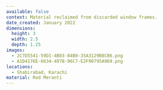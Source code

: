 ```yaml
---
available: false
context: Material reclaimed from discarded window frames.
date_created: January 2022
dimensions:
  height: 3
  width: 2.5
  depth: 1.25
images:
  - 2C7D5541-59D1-4B03-84B0-35A3129B8CB6.png
  - A1D4176E-6634-4978-96C7-E2F90795A969.png
locations:
  - Shabirabad, Karachi
material: Red Meranti
---
```

